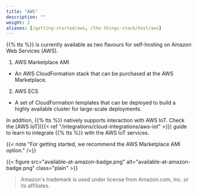 ```yaml
---
title: "AWS"
description: ""
weight: 2
aliases: [/getting-started/aws, /the-things-stack/host/aws]
---
```


{{% tts %}} is currently available as two flavours for self-hosting on Amazon Web Services (AWS).

1. AWS Marketplace AMI

- An AWS CloudFormation stack that can be purchased at the AWS Marketplace.

2. AWS ECS

- A set of CloudFormation templates that can be deployed to build a highly available cluster for large-scale deployments.

In addition, {{% tts %}} natively supports interaction with AWS IoT. Check the [AWS IoT]({{< ref "/integrations/cloud-integrations/aws-iot" >}}) guide to learn to integrate {{% tts %}} with the AWS IoT services.

{{< note "For getting started, we recommend the AWS Marketplace AMI option." />}}

<!--more-->

{{< figure src="available-at-amazon-badge.png" alt="available-at-amazon-badge.png" class="plain" >}}

> Amazon's trademark is used under license from Amazon.com, Inc. or its affiliates.
